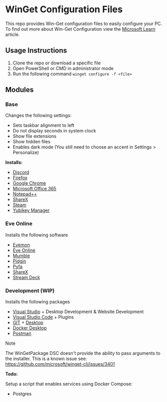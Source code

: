 # WinGet Configuration Files
This repo provides Win-Get configuration files to easily configure your PC. To find out more about Win-Get Configuration view the [Microsoft Learn](https://learn.microsoft.com/en-us/windows/package-manager/configuration/) article.

## Usage Instructions
1. Clone the repo or download a specific file
2. Open PowerShell or CMD in administrator mode
3. Run the following command
   `winget configure -f <file>`

## Modules
### Base
Changes the following settings:
- Sets taskbar alignment to left
- Do not display seconds in system clock
- Show file extensions
- Show hidden files
- Enables dark mode (You still need to choose an accent in Settings > Personalize)

**Installs:**
- [Discord](https://winget.run/pkg/Discord/Discord)
- [Firefox](https://winget.run/pkg/Mozilla/Firefox)
- [Google Chrome](https://winget.run/pkg/Google/Chrome)
- [Microsoft Office 365](https://winget.run/pkg/Microsoft/Office)
- [Notepad++](https://winget.run/pkg/Notepad++/Notepad++)
- [ShareX](https://winget.run/pkg/ShareX/ShareX)
- [Steam](https://winget.run/pkg/Valve/Steam)
- [Yubikey Manager](https://winget.run/pkg/Yubico/YubikeyManager)

### Eve Online
Installs the following software
- [Evemon](https://winget.run/pkg/EVEMonDevelopmentTeam)
- [Eve Online](https://winstall.app/apps/CCPGames.EVEOnline)
- [Mumble](https://winget.run/pkg/Mumble/Mumble.Client)
- [Pidgin](https://winget.run/pkg/Pidgin/Pidgin)
- [Pyfa](https://winget.run/pkg/pyfa/pyfa)
- [ShareX](https://winget.run/pkg/ShareX/ShareX)
- [Stream Deck](https://www.elgato.com/ww/en/s/explore-stream-deck)

### Development (WIP)
Installs the following packages
- [Visual Studio](https://winget.run/pkg/Microsoft/VisualStudio.2022.Community.Preview) + Desktop Development & Website Development
- [Visual Studio Code](https://code.visualstudio.com/) + Plugins
- [GIT](https://winget.run/pkg/Git/Git) + [Desktop](https://winget.run/pkg/GitHub/GitHubDesktop)
- [Docker Desktop](https://winget.run/pkg/Docker/DockerDesktop)
- [Postman](https://winget.run/pkg/Postman/Postman)

> [!NOTE]
> The WinGetPackage DSC doesn't provide the ability to pass arguments to the installer. This is a known issue see: https://github.com/microsoft/winget-cli/issues/3401


**Todo:**

Setup a script that enables services using Docker Compose:
- Postgres

